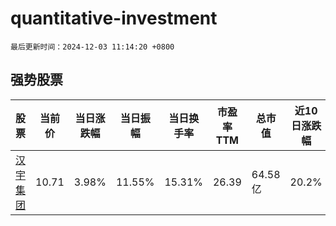 # quantitative-investment

`最后更新时间：2024-12-03 11:14:20 +0800`

## 强势股票

|股票|当前价|当日涨跌幅|当日振幅|当日换手率|市盈率TTM|总市值|近10日涨跌幅|
|----|----|----|----|----|----|----|----|
|[汉宇集团](https://xueqiu.com/S/SZ300403)|10.71|3.98%|11.55%|15.31%|26.39|64.58亿|20.2%|
